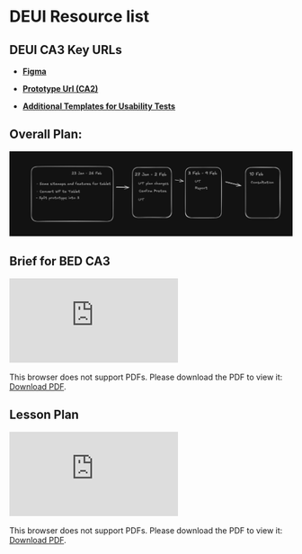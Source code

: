 # DEUI Resource list
## DEUI CA3 Key URLs

- **[Figma](https://www.figma.com/design/2f64yIVi5zMLfObAwZ2pjr/DEUI---Working-Instance---(Main)?t=aZkptoWUJhZEECdQ-0)**

- **[Prototype Url (CA2)](https://www.figma.com/proto/2f64yIVi5zMLfObAwZ2pjr/DEUI---Working-Instance---(Main)?node-id=4013-16277&t=cbOokzYOZHUhWYyr-1)**

- **[Additional Templates for Usability Tests](https://pendr.co/apps/files/files/75765?dir=/Current/DEUI)**

## Overall Plan:
![Plan](./images/plan.jpg)

## Brief for BED CA3
<object data="https://wiki.pendr.co/user/pages/02.deui/ST0277%20DEUI_AssignmentAY2425S2%20(CA3)_v2.pdf" type="application/pdf" width="1000px" height="1000px">
    <embed src="https://wiki.pendr.co/user/pages/02.deui/ST0277%20DEUI_AssignmentAY2425S2%20(CA3)_v2.pdf">
        <p>This browser does not support PDFs. Please download the PDF to view it: <a href="https://wiki.pendr.co/user/pages/02.deui/ST0277%20DEUI_AssignmentAY2425S2%20(CA3)_v2.pdf">Download PDF</a>.</p>
    </embed>
</object>

## Lesson Plan
<object data="https://wiki.pendr.co/user/pages/02.deui/ST0277_DEUI_Lesson%20Plan_AY2425S2_v3.pdf" type="application/pdf" width="1000px" height="1000px">
    <embed src="https://wiki.pendr.co/user/pages/02.deui/ST0277_DEUI_Lesson%20Plan_AY2425S2_v3.pdf">
        <p>This browser does not support PDFs. Please download the PDF to view it: <a href="https://wiki.pendr.co/user/pages/02.deui/ST0277_DEUI_Lesson%20Plan_AY2425S2_v3.pdf">Download PDF</a>.</p>
    </embed>
</object>
